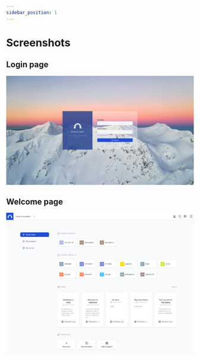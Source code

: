 ```yaml
---
sidebar_position: 1
---
```


# Screenshots

## Login page

![Login](./img/login.png)

## Welcome page

![Login](./img/welcome-1.png)
